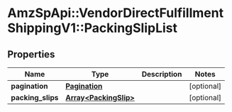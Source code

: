 # AmzSpApi::VendorDirectFulfillmentShippingV1::PackingSlipList

## Properties
Name | Type | Description | Notes
------------ | ------------- | ------------- | -------------
**pagination** | [**Pagination**](Pagination.md) |  | [optional] 
**packing_slips** | [**Array&lt;PackingSlip&gt;**](PackingSlip.md) |  | [optional] 

